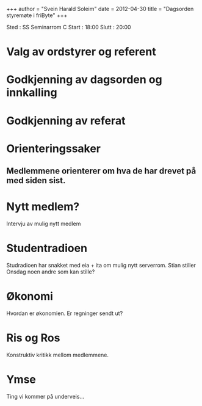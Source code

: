 +++
author = "Svein Harald Soleim"
date = 2012-04-30
title = "Dagsorden styremøte i friByte"
+++

Sted : SS Seminarrom C Start : 18:00 Slutt : 20:00

# Valg av ordstyrer og referent

# Godkjenning av dagsorden og innkalling

# Godkjenning av referat

# Orienteringssaker

## Medlemmene orienterer om hva de har drevet på med siden sist.

# Nytt medlem?

Intervju av mulig nytt medlem

# Studentradioen

Studradioen har snakket med eia + ita om mulig nytt serverrom. Stian
stiller Onsdag noen andre som kan stille?

# Økonomi

Hvordan er økonomien. Er regninger sendt ut?

# Ris og Ros

Konstruktiv kritikk mellom medlemmene.

# Ymse

Ting vi kommer på underveis...
